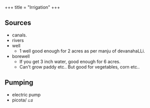 +++
title = "Irrigation"
+++

## Sources
- canals.  
- rivers  
- well
  - 1 well good enough for 2 acres as per manju of devanahaLLi.
- borewell
  - If you get 3 inch water, good enough for 6 acres.
  - Can't grow paddy etc.. But good for vegetables, corn etc.. 

## Pumping
- electric pump
- picota/ ಏತ 
